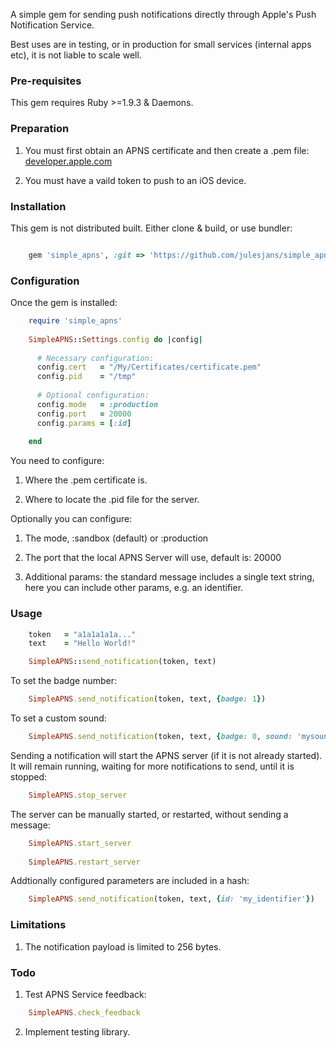 A simple gem for sending push notifications directly through Apple's Push Notification Service.

Best uses are in testing, or in production for small services (internal apps etc), it is not liable to scale well. 


### Pre-requisites

This gem requires Ruby >=1.9.3 & Daemons.


### Preparation

1. You must first obtain an APNS certificate and then create a .pem file: [developer.apple.com](https://developer.apple.com/library/ios/documentation/NetworkingInternet/Conceptual/RemoteNotificationsPG/Chapters/ProvisioningDevelopment.html)

2. You must have a vaild token to push to an iOS device.


### Installation

This gem is not distributed built. Either clone & build, or use bundler:

```ruby	

	gem 'simple_apns', :git => 'https://github.com/julesjans/simple_apns.git'
```


### Configuration

Once the gem is installed:

```ruby
	require 'simple_apns'
	
	SimpleAPNS::Settings.config do |config|
  
	  # Necessary configuration:
	  config.cert  	= "/My/Certificates/certificate.pem"
	  config.pid   	= "/tmp"
  
	  # Optional configuration:
	  config.mode  	= :production
	  config.port  	= 20000
	  config.params = [:id]
  
	end
```


You need to configure:

1. Where the .pem certificate is.

2. Where to locate the .pid file for the server.

Optionally you can configure:

1. The mode, :sandbox (default) or :production

2. The port that the local APNS Server will use, default is: 20000

3. Additional params: the standard message includes a single text string, here you can include other params, e.g. an identifier.


### Usage

```ruby
	token   = "a1a1a1a1a..."
	text    = "Hello World!"

	SimpleAPNS::send_notification(token, text)
```

To set the badge number:

```ruby
	SimpleAPNS.send_notification(token, text, {badge: 1})
```

To set a custom sound:

```ruby
	SimpleAPNS.send_notification(token, text, {badge: 0, sound: 'mysound.wav'})
```
	
Sending a notification will start the APNS server (if it is not already started). It will remain running, waiting for more notifications to send, until it is stopped:

```ruby
	SimpleAPNS.stop_server
```

The server can be manually started, or restarted, without sending a message:

```ruby
	SimpleAPNS.start_server
	
	SimpleAPNS.restart_server
```

Addtionally configured parameters are included in a hash:

```ruby
	SimpleAPNS.send_notification(token, text, {id: 'my_identifier'})
```

	
### Limitations

1. The notification payload is limited to 256 bytes.


### Todo

1. Test APNS Service feedback:

```ruby
	SimpleAPNS.check_feedback
```

2. Implement testing library.



